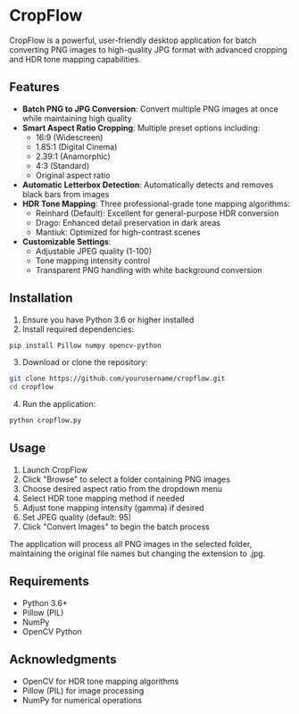 # CropFlow

CropFlow is a powerful, user-friendly desktop application for batch converting PNG images to high-quality JPG format with advanced cropping and HDR tone mapping capabilities.

## Features

- **Batch PNG to JPG Conversion**: Convert multiple PNG images at once while maintaining high quality
- **Smart Aspect Ratio Cropping**: Multiple preset options including:
  - 16:9 (Widescreen)
  - 1.85:1 (Digital Cinema)
  - 2.39:1 (Anamorphic)
  - 4:3 (Standard)
  - Original aspect ratio
- **Automatic Letterbox Detection**: Automatically detects and removes black bars from images
- **HDR Tone Mapping**: Three professional-grade tone mapping algorithms:
  - Reinhard (Default): Excellent for general-purpose HDR conversion
  - Drago: Enhanced detail preservation in dark areas
  - Mantiuk: Optimized for high-contrast scenes
- **Customizable Settings**:
  - Adjustable JPEG quality (1-100)
  - Tone mapping intensity control
  - Transparent PNG handling with white background conversion

## Installation

1. Ensure you have Python 3.6 or higher installed
2. Install required dependencies:
```bash
pip install Pillow numpy opencv-python
```

3. Download or clone the repository:
```bash
git clone https://github.com/yourusername/cropflow.git
cd cropflow
```

4. Run the application:
```bash
python cropflow.py
```

## Usage

1. Launch CropFlow
2. Click "Browse" to select a folder containing PNG images
3. Choose desired aspect ratio from the dropdown menu
4. Select HDR tone mapping method if needed
5. Adjust tone mapping intensity (gamma) if desired
6. Set JPEG quality (default: 95)
7. Click "Convert Images" to begin the batch process

The application will process all PNG images in the selected folder, maintaining the original file names but changing the extension to .jpg.

## Requirements

- Python 3.6+
- Pillow (PIL)
- NumPy
- OpenCV Python

## Acknowledgments

- OpenCV for HDR tone mapping algorithms
- Pillow (PIL) for image processing
- NumPy for numerical operations